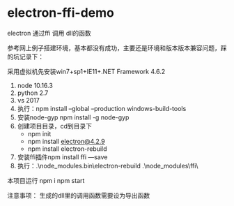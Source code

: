 # electron-ffi-demo
electron 通过ffi 调用 dll的函数

参考网上例子搭建环境，基本都没有成功，主要还是环境和版本版本兼容问题，踩的坑记录下：

采用虚拟机先安装win7+sp1+IE11+.NET Framework 4.6.2
1. node 10.16.3
2. python 2.7
3. vs 2017
4. 执行：npm install –global –production windows-build-tools
5. 安装node-gyp npm install -g node-gyp
6. 创建项目目录，cd到目录下
	* 	npm init
	* 	npm install electron@4.2.9
	* 	npm install electron-rebuild
7. 安装ffi插件npm install ffi —save
8. 执行：.\node_modules.bin\electron-rebuild .\node_modules\ffi\

本项目运行
npm i
npm start


注意事项：
生成的dll里的调用函数需要设为导出函数
